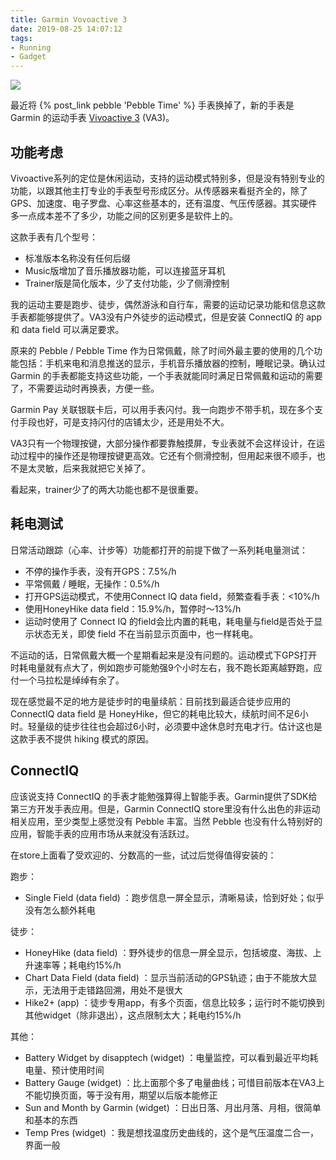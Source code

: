 ```yaml
---
title: Garmin Vovoactive 3
date: 2019-08-25 14:07:12
tags:
- Running
- Gadget
---
```


![](2019-08-25-Garmin-Vovoactive-3/vivoactive3.jpg)

最近将 {% post_link pebble 'Pebble Time' %} 手表换掉了，新的手表是 Garmin 的运动手表 [Vivoactive 3](https://www.garmin.com.cn/products/sports-recreation/vivoactive3pvd/) (VA3)。

<!--more-->

## 功能考虑

Vivoactive系列的定位是休闲运动，支持的运动模式特别多，但是没有特别专业的功能，以跟其他主打专业的手表型号形成区分。从传感器来看挺齐全的，除了GPS、加速度、电子罗盘、心率这些基本的，还有温度、气压传感器。其实硬件多一点成本差不了多少，功能之间的区别更多是软件上的。

这款手表有几个型号：

- 标准版本名称没有任何后缀
- Music版增加了音乐播放器功能，可以连接蓝牙耳机
- Trainer版是简化版本，少了支付功能，少了侧滑控制

我的运动主要是跑步、徒步，偶然游泳和自行车，需要的运动记录功能和信息这款手表都能够提供了。VA3没有户外徒步的运动模式，但是安装 ConnectIQ 的 app 和 data field 可以满足要求。

原来的 Pebble / Pebble Time 作为日常佩戴，除了时间外最主要的使用的几个功能包括：手机来电和消息推送的显示，手机音乐播放器的控制，睡眠记录。确认过 Garmin 的手表都能支持这些功能，一个手表就能同时满足日常佩戴和运动的需要了，不需要运动时再换表，方便一些。

Garmin Pay 关联银联卡后，可以用手表闪付。我一向跑步不带手机，现在多个支付手段也好，可是支持闪付的店铺太少，还是用处不大。

VA3只有一个物理按键，大部分操作都要靠触摸屏，专业表就不会这样设计，在运动过程中的操作还是物理按键更高效。它还有个侧滑控制，但用起来很不顺手，也不是太灵敏，后来我就把它关掉了。

看起来，trainer少了的两大功能也都不是很重要。

## 耗电测试

日常活动跟踪（心率、计步等）功能都打开的前提下做了一系列耗电量测试：

- 不停的操作手表，没有开GPS：7.5%/h 
- 平常佩戴 / 睡眠，无操作：0.5%/h 
- 打开GPS运动模式，不使用Connect IQ data field，频繁查看手表：<10%/h 
- 使用HoneyHike data field：15.9%/h，暂停时～13%/h 
- 运动时使用了 Connect IQ 的field会比内置的耗电，耗电量与field是否处于显示状态无关，即使 field 不在当前显示页面中，也一样耗电。 

不运动的话，日常佩戴大概一个星期看起来是没有问题的。运动模式下GPS打开时耗电量就有点大了，例如跑步可能勉强9个小时左右，我不跑长距离越野跑，应付一个马拉松是绰绰有余了。

现在感觉最不足的地方是徒步时的电量续航：目前找到最适合徒步应用的 ConnectIQ data field 是 HoneyHike，但它的耗电比较大，续航时间不足6小时。轻量级的徒步往往也会超过6小时，必须要中途休息时充电才行。估计这也是这款手表不提供 hiking 模式的原因。

## ConnectIQ

应该说支持 ConnectIQ 的手表才能勉强算得上智能手表。Garmin提供了SDK给第三方开发手表应用。但是，Garmin ConnectIQ store里没有什么出色的非运动相关应用，至少类型上感觉没有 Pebble 丰富。当然 Pebble 也没有什么特别好的应用，智能手表的应用市场从来就没有活跃过。

在store上面看了受欢迎的、分数高的一些，试过后觉得值得安装的：

跑步：

- Single Field (data field) ：跑步信息一屏全显示，清晰易读，恰到好处；似乎没有怎么额外耗电

徒步：

- HoneyHike (data field) ：野外徒步的信息一屏全显示，包括坡度、海拔、上升速率等；耗电约15%/h
- Chart Data Field (data field) ：显示当前活动的GPS轨迹；由于不能放大显示，无法用于走错路回溯，用处不是很大
- Hike2+ (app) ：徒步专用app，有多个页面，信息比较多；运行时不能切换到其他widget（除非退出），这点限制太大；耗电约15%/h

其他：

- Battery Widget by disapptech (widget) ：电量监控，可以看到最近平均耗电量、预计使用时间
- Battery Gauge (widget) ：比上面那个多了电量曲线；可惜目前版本在VA3上不能切换页面，等于没有用，期望以后版本能修正
- Sun and Month by Garmin (widget) ：日出日落、月出月落、月相，很简单和基本的东西
- Temp Pres (widget) ：我是想找温度历史曲线的，这个是气压温度二合一，界面一般